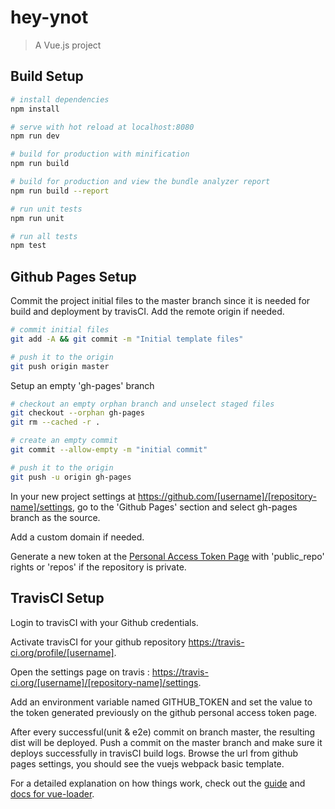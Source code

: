 # hey-ynot

> A Vue.js project

## Build Setup

``` bash
# install dependencies
npm install

# serve with hot reload at localhost:8080
npm run dev

# build for production with minification
npm run build

# build for production and view the bundle analyzer report
npm run build --report

# run unit tests
npm run unit

# run all tests
npm test
```

## Github Pages Setup
Commit the project initial files to the master branch since it is needed for build and deployment by travisCI. Add the remote origin if needed.
``` bash
# commit initial files
git add -A && git commit -m "Initial template files"

# push it to the origin
git push origin master
```
Setup an empty 'gh-pages' branch
``` bash
# checkout an empty orphan branch and unselect staged files
git checkout --orphan gh-pages
git rm --cached -r .

# create an empty commit
git commit --allow-empty -m "initial commit"

# push it to the origin
git push -u origin gh-pages
```

In your new project settings at https://github.com/[username]/[repository-name]/settings, go to the 'Github Pages' section and select gh-pages branch as the source.

Add a custom domain if needed.

Generate a new token at the [Personal Access Token Page](https://github.com/settings/tokens) with 'public_repo' rights or 'repos' if the repository is private.

## TravisCI Setup

Login to travisCI with your Github credentials.

Activate travisCI for your github repository https://travis-ci.org/profile/[username].

Open the settings page on travis : https://travis-ci.org/[username]/[repository-name]/settings.

Add an environment variable named GITHUB_TOKEN and set the value to the token generated previously on the github personal access token page.

After every successful(unit & e2e) commit on branch master, the resulting dist will be deployed. Push a commit on the master branch and make sure it deploys successfully in travisCI build logs.
Browse the url from github pages settings, you should see the vuejs webpack basic template.

For a detailed explanation on how things work, check out the [guide](http://vuejs-templates.github.io/webpack/) and [docs for vue-loader](http://vuejs.github.io/vue-loader).
